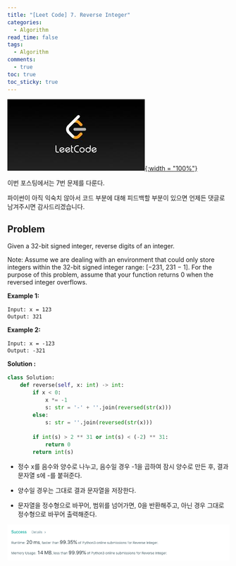```yaml
---
title: "[Leet Code] 7. Reverse Integer"
categories:
  - Algorithm
read_time: false
tags:
  - Algorithm
comments:
  - true
toc: true
toc_sticky: true
---
```

[![](/assets/img/LeetCode.jpeg){:width = "100%"}](https://leetcode.com/problems/reverse-integer)

이번 포스팅에서는 7번 문제를 다룬다.

파이썬이 아직 익숙치 않아서 코드 부분에 대해 피드백할 부분이 있으면 언제든 댓글로 남겨주시면 감사드리겠습니다.

## Problem

 Given a 32-bit signed integer, reverse digits of an integer.

Note:
Assume we are dealing with an environment that could only store integers within the 32-bit signed integer range: [−231,  231 − 1]. For the purpose of this problem, assume that your function returns 0 when the reversed integer overflows.

__Example 1:__

````
Input: x = 123
Output: 321
````

__Example 2:__

````
Input: x = -123
Output: -321
````

__Solution :__

```python
class Solution:
    def reverse(self, x: int) -> int:
        if x < 0:
            x *= -1
            s: str = '-' + ''.join(reversed(str(x)))
        else:
            s: str = ''.join(reversed(str(x)))

        if int(s) > 2 ** 31 or int(s) < (-2) ** 31:
            return 0
        return int(s)

```

* 정수 x를 음수와 양수로 나누고, 음수일 경우 -1을 곱하여 잠시 양수로 만든 후, 결과 문자열 s에 -를 붙혀준다.

* 양수일 경우는 그대로 결과 문자열을 저장한다.

* 문자열을 정수형으로 바꾸어, 범위를 넘어가면, 0을 반환해주고, 아닌 경우 그대로 정수형으로 바꾸어 출력해준다.


![](/assets/img/LeetCode/LeetCode_7_1.png)